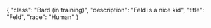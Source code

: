 {
    "class": "Bard (in training)",
    "description": "Feld is a nice kid",
    "title": "Feld",
    "race": "Human"
}
